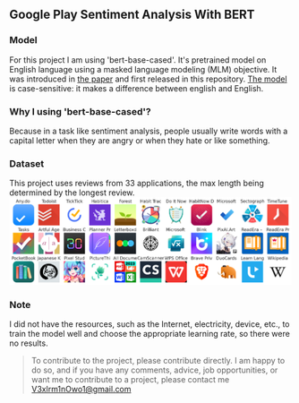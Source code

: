 ## Google Play Sentiment Analysis With BERT

### Model 

For this project I am using 'bert-base-cased'.
It's pretrained model on English language using a masked language modeling (MLM) objective. It was introduced in <a href='https://arxiv.org/abs/1810.04805'>the paper</a> and first released in this repository. <a href='https://github.com/google-research/bert'>The model</a> is case-sensitive: it makes a difference between english and English.


### Why I using 'bert-base-cased'? 

Because in a task like sentiment analysis, people usually write words with a capital letter when they are angry or when they hate or like something.



### Dataset

This project uses reviews from 33 applications, the max length being determined by the longest review.
<img src='https://github.com/v3xlrm1nOwo1/Google-Play-Sentiment-Analysis-With-BERT/blob/99a077da77dd114a8657736a735c1fd7497daaf8/apps.png' />


### Note

I did not have the resources, such as the Internet, electricity, device, etc., to train the model well and choose the appropriate learning rate, so there were no results.


> To contribute to the project, please contribute directly. I am happy to do so, and if you have any comments, advice, job opportunities, or want me to contribute to a project, please contact me <a href='mailto:V3xlrm1nOwo1@gmail.com' target='blank'>V3xlrm1nOwo1@gmail.com</a>
